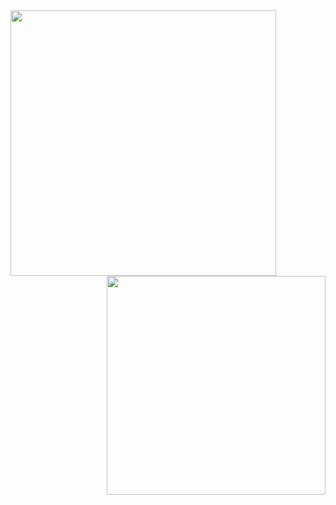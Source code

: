 <div>
  <img width="425"  src="https://github-readme-stats.vercel.app/api?username=hsiaosiyuan0&count_private=true&show_icons=true" />
  <img width="350" align="right" src="https://github-readme-stats.vercel.app/api/top-langs/?username=hsiaosiyuan0&layout=compact" />
</div>
